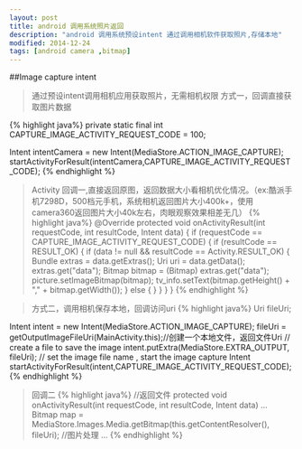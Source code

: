 ```yaml
---
layout: post
title: android 调用系统照片返回
description: "android 调用系统预设intent 通过调用相机软件获取照片,存储本地"
modified: 2014-12-24
tags: [android camera ,bitmap]
---
```


##Image capture intent
>通过预设intent调用相机应用获取照片，无需相机权限
>方式一，回调直接获取图片数据

{% highlight java%}
private static final int CAPTURE_IMAGE_ACTIVITY_REQUEST_CODE = 100;

Intent intentCamera = new Intent(MediaStore.ACTION_IMAGE_CAPTURE);
startActivityForResult(intentCamera,CAPTURE_IMAGE_ACTIVITY_REQUEST_CODE);
{% endhighlight %}

>Activity 回调一,直接返回原图，返回数据大小看相机优化情况。（ex:酷派手机7298D，500档元手机，系统相机返回图片大小400k+，使用camera360返回图片大小40k左右，肉眼观察效果相差无几）
{% highlight java%}
	@Override
	protected void onActivityResult(int requestCode, int resultCode, Intent data) {
		if (requestCode == CAPTURE_IMAGE_ACTIVITY_REQUEST_CODE) {
			if (resultCode == RESULT_OK) {
			 if (data != null && resultCode == Activity.RESULT_OK) {
				 Bundle extras = data.getExtras();
				 Uri uri = data.getData();
				 extras.get("data");
				 Bitmap bitmap = (Bitmap) extras.get("data");
				 picture.setImageBitmap(bitmap);
				 tv_info.setText(bitmap.getHeight() + "," + bitmap.getWidth());
			 } else {
			}
		}
	}
}
{% endhighlight %}

>方式二，调用相机保存本地，回调访问uri
{% highlight java%}
Uri fileUri;

Intent intent = new Intent(MediaStore.ACTION_IMAGE_CAPTURE);
fileUri = getOutputImageFileUri(MainActivity.this);//创建一个本地文件，返回文件Uri
// create a file to save the image
intent.putExtra(MediaStore.EXTRA_OUTPUT, fileUri);
// set the image file name , start the image capture Intent
startActivityForResult(intent,CAPTURE_IMAGE_ACTIVITY_REQUEST_CODE);
{% endhighlight %}

>回调二
{% highlight java%}
//返回文件
protected void onActivityResult(int requestCode, int resultCode, Intent data) ...
	Bitmap map = MediaStore.Images.Media.getBitmap(this.getContentResolver(), fileUri);
//图片处理
...
{% endhighlight %}



